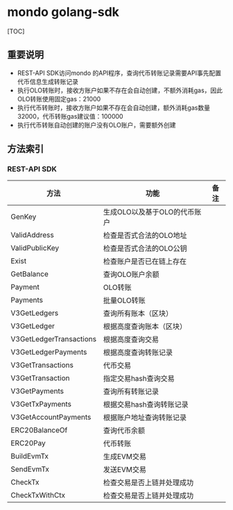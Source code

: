 # mondo golang-sdk

[TOC]

## 重要说明
- REST-API SDK访问mondo 的API程序，查询代币转账记录需要API事先配置代币信息生成转账记录
- 执行OLO转账时，接收方账户如果不存在会自动创建，不额外消耗gas，因此OLO转账使用固定gas：21000
- 执行代币转账时，接收方账户如果不存在会自动创建，额外消耗gas数量32000，代币转账gas建议值：100000
- 执行代币转账自动创建的账户没有OLO账户，需要额外创建

## 方法索引
### REST-API SDK
|      方法      |            功能            |  备注  |
| -------------- | -------------------------- | ----- |
| GenKey         | 生成OLO以及基于OLO的代币账户 |  |
| ValidAddress   | 检查是否式合法的OLO地址      |       |
| ValidPublicKey | 检查是否式合法的OLO公钥      |       |
| Exist          | 检查账户是否已在链上存在     |       |
| GetBalance     | 查询OLO账户余额             |       |
| Payment        | OLO转账                    |       |
| Payments       | 批量OLO转账                 |       |
| V3GetLedgers            | 查询所有账本（区块）         |       |
| V3GetLedger             | 根据高度查询账本（区块）     |       |
| V3GetLedgerTransactions | 根据高度查询交易            |       |
| V3GetLedgerPayments     | 根据高度查询转账记录         |       |
| V3GetTransactions       | 代币交易                    |       |
| V3GetTransaction        | 指定交易hash查询交易        |       |
| V3GetPayments           | 查询所有转账记录            |       |
| V3GetTxPayments         | 根据交易hash查询转账记录     |       |
| V3GetAccountPayments    | 根据账户地址查询转账记录     |       |
| ERC20BalanceOf          | 查询代币余额                |       |
| ERC20Pay                | 代币转账                    |       |
| BuildEvmTx                | 生成EVM交易                    |       |
| SendEvmTx                | 发送EVM交易                    |       |
| CheckTx                | 检查交易是否上链并处理成功                    |       |
| CheckTxWithCtx                | 检查交易是否上链并处理成功                    |       |

